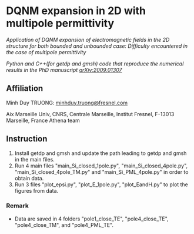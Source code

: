 # DQNM expansion in 2D with multipole permittivity

*Application of DQNM expansion of electromagnetic fields in the 2D structure for both bounded and unbounded case: Difficulty encountered in the case of multipole permittivity*

*Python and C++(for getdp and gmsh) code that reproduce the numerical results in the PhD manuscript [arXiv:2009.01307](https://arxiv.org/abs/2009.01307)*

## Affiliation

Minh Duy TRUONG: [minhduy.truong@fresnel.com](minhduy.truong@fresnel.com)

Aix Marseille Univ, CNRS, Centrale Marseille, Institut Fresnel, F-13013 Marseille, France
Athena team

## Instruction

1. Install getdp and gmsh and update the path leading to getdp and gmsh in the main files.
2. Run 4 main files "main_Si_closed_1pole.py", "main_Si_closed_4pole.py", "main_Si_closed_4pole_TM.py" and "main_Si_PML_4pole.py"  in order to obtain data.
3. Run 3 files "plot_epsi.py", "plot_E_1pole.py", "plot_EandH.py" to plot the figures from data.

### Remark
+ Data are saved in 4 folders "pole1_close_TE", "pole4_close_TE", "pole4_close_TM", and "pole4_PML_TE".